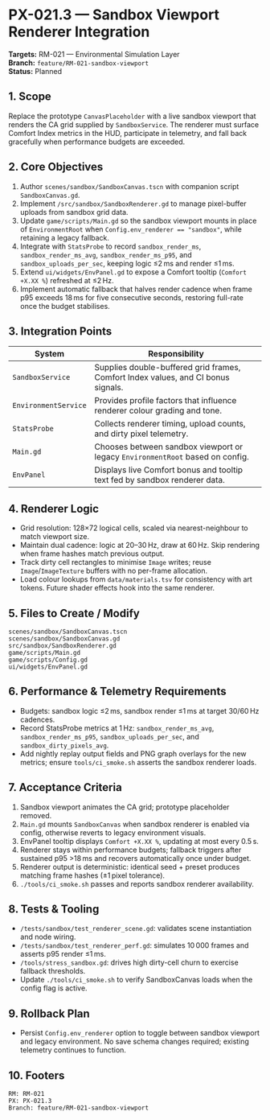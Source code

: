 # PX-021.3 — Sandbox Viewport Renderer Integration
**Targets:** RM-021 — Environmental Simulation Layer  
**Branch:** `feature/RM-021-sandbox-viewport`  
**Status:** Planned

## 1. Scope
Replace the prototype `CanvasPlaceholder` with a live sandbox viewport that renders the CA grid supplied by `SandboxService`. The renderer must surface Comfort Index metrics in the HUD, participate in telemetry, and fall back gracefully when performance budgets are exceeded.

## 2. Core Objectives
1. Author `scenes/sandbox/SandboxCanvas.tscn` with companion script `SandboxCanvas.gd`.
2. Implement `/src/sandbox/SandboxRenderer.gd` to manage pixel-buffer uploads from sandbox grid data.
3. Update `game/scripts/Main.gd` so the sandbox viewport mounts in place of `EnvironmentRoot` when `Config.env_renderer == "sandbox"`, while retaining a legacy fallback.
4. Integrate with `StatsProbe` to record `sandbox_render_ms`, `sandbox_render_ms_avg`, `sandbox_render_ms_p95`, and `sandbox_uploads_per_sec`, keeping logic ≤2 ms and render ≤1 ms.
5. Extend `ui/widgets/EnvPanel.gd` to expose a Comfort tooltip (`Comfort +X.XX %`) refreshed at ≤2 Hz.
6. Implement automatic fallback that halves render cadence when frame p95 exceeds 18 ms for five consecutive seconds, restoring full-rate once the budget stabilises.

## 3. Integration Points
| System | Responsibility |
| --- | --- |
| `SandboxService` | Supplies double-buffered grid frames, Comfort Index values, and CI bonus signals. |
| `EnvironmentService` | Provides profile factors that influence renderer colour grading and tone. |
| `StatsProbe` | Collects renderer timing, upload counts, and dirty pixel telemetry. |
| `Main.gd` | Chooses between sandbox viewport or legacy `EnvironmentRoot` based on config. |
| `EnvPanel` | Displays live Comfort bonus and tooltip text fed by sandbox renderer data. |

## 4. Renderer Logic
- Grid resolution: 128×72 logical cells, scaled via nearest-neighbour to match viewport size.
- Maintain dual cadence: logic at 20–30 Hz, draw at 60 Hz. Skip rendering when frame hashes match previous output.
- Track dirty cell rectangles to minimise `Image` writes; reuse `Image`/`ImageTexture` buffers with no per-frame allocation.
- Load colour lookups from `data/materials.tsv` for consistency with art tokens. Future shader effects hook into the same renderer.

## 5. Files to Create / Modify
```
scenes/sandbox/SandboxCanvas.tscn
scenes/sandbox/SandboxCanvas.gd
src/sandbox/SandboxRenderer.gd
game/scripts/Main.gd
game/scripts/Config.gd
ui/widgets/EnvPanel.gd
```

## 6. Performance & Telemetry Requirements
- Budgets: sandbox logic ≤2 ms, sandbox render ≤1 ms at target 30/60 Hz cadences.
- Record StatsProbe metrics at 1 Hz: `sandbox_render_ms_avg`, `sandbox_render_ms_p95`, `sandbox_uploads_per_sec`, and `sandbox_dirty_pixels_avg`.
- Add nightly replay output fields and PNG graph overlays for the new metrics; ensure `tools/ci_smoke.sh` asserts the sandbox renderer loads.

## 7. Acceptance Criteria
1. Sandbox viewport animates the CA grid; prototype placeholder removed.
2. `Main.gd` mounts `SandboxCanvas` when sandbox renderer is enabled via config, otherwise reverts to legacy environment visuals.
3. EnvPanel tooltip displays `Comfort +X.XX %`, updating at most every 0.5 s.
4. Renderer stays within performance budgets; fallback triggers after sustained p95 >18 ms and recovers automatically once under budget.
5. Renderer output is deterministic: identical seed + preset produces matching frame hashes (±1 pixel tolerance).
6. `./tools/ci_smoke.sh` passes and reports sandbox renderer availability.

## 8. Tests & Tooling
- `/tests/sandbox/test_renderer_scene.gd`: validates scene instantiation and node wiring.
- `/tests/sandbox/test_renderer_perf.gd`: simulates 10 000 frames and asserts p95 render ≤1 ms.
- `/tools/stress_sandbox.gd`: drives high dirty-cell churn to exercise fallback thresholds.
- Update `./tools/ci_smoke.sh` to verify SandboxCanvas loads when the config flag is active.

## 9. Rollback Plan
- Persist `Config.env_renderer` option to toggle between sandbox viewport and legacy environment. No save schema changes required; existing telemetry continues to function.

## 10. Footers
```
RM: RM-021
PX: PX-021.3
Branch: feature/RM-021-sandbox-viewport
```
